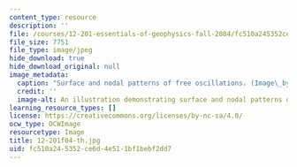 ```yaml
---
content_type: resource
description: ''
file: /courses/12-201-essentials-of-geophysics-fall-2004/fc510a245352ce6d4e511bf1bebf2dd7_12-201f04-th.jpg
file_size: 7751
file_type: image/jpeg
hide_download: true
hide_download_original: null
image_metadata:
  caption: "Surface and nodal patterns of free oscillations. (Image\_by MIT OpenCourseWare.)"
  credit: ''
  image-alt: An illustration demonstrating surface and nodal patterns of free oscillations.
learning_resource_types: []
license: https://creativecommons.org/licenses/by-nc-sa/4.0/
ocw_type: OCWImage
resourcetype: Image
title: 12-201f04-th.jpg
uid: fc510a24-5352-ce6d-4e51-1bf1bebf2dd7
---
```

